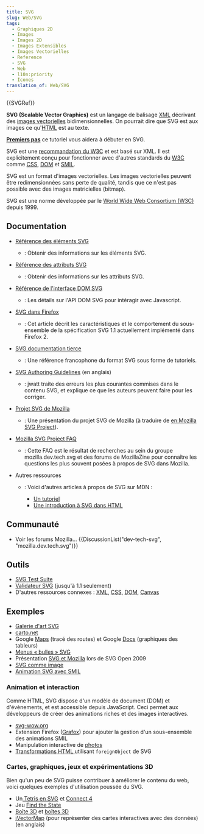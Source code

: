 ```yaml
---
title: SVG
slug: Web/SVG
tags:
  - Graphiques 2D
  - Images
  - Images 2D
  - Images Extensibles
  - Images Vectorielles
  - Reference
  - SVG
  - Web
  - l10n:priority
  - Ícones
translation_of: Web/SVG
---
```

{{SVGRef}}

**SVG (Scalable Vector Graphics)** est un langage de balisage [XML](/fr/docs/Web/XML) décrivant des [images vectorielles](https://fr.wikipedia.org/wiki/Image_vectorielle) bidimensionnelles. On pourrait dire que SVG est aux images ce qu'[HTML](/fr/docs/Web/HTML) est au texte.

**[Premiers pas](/fr/SVG/Tutoriel "fr/SVG/Tutoriel")** ce tutoriel vous aidera à débuter en SVG.

SVG est une [recommandation du W3C](http://www.w3.org/Graphics/SVG/) et est basé sur XML. Il est explicitement conçu pour fonctionner avec d'autres standards du [W3C](http://www.w3.org/) comme [CSS](/fr/CSS "fr/CSS"), [DOM](/fr/DOM "fr/DOM") et [SMIL](http://www.w3.org/AudioVideo/).

SVG est un format d'images vectorielles. Les images vectorielles peuvent être redimensionnées sans perte de qualité, tandis que ce n'est pas possible avec des images matricielles (bitmap).

SVG est une norme développée par le [World Wide Web Consortium (W3C) ](https://www.w3.org/)depuis 1999.

## Documentation

- [Référence des éléments SVG](/fr/SVG/Element "fr/SVG/Element")
  - : Obtenir des informations sur les éléments SVG.
- [Référence des attributs SVG](/fr/docs/Web/SVG/Attribute "/fr/docs/Web/SVG/Attribute")
  - : Obtenir des informations sur les attributs SVG.
- [Référence de l'interface DOM SVG](/fr/docs/Référence_du_DOM_Gecko#Interfaces_SVG "/fr/docs/Référence_du_DOM_Gecko#Interfaces_SVG")
  - : Les détails sur l'API DOM SVG pour intéragir avec Javascript.
- [SVG dans Firefox](/fr/SVG_dans_Firefox "fr/SVG_dans_Firefox")
  - : Cet article décrit les caractéristiques et le comportement du sous-ensemble de la spécification SVG 1.1 actuellement implémenté dans Firefox 2.
- [SVG documentation tierce](http://svground.fr/)
  - : Une référence francophone du format SVG sous forme de tutoriels.
- [SVG Authoring Guidelines](http://jwatt.org/svg/authoring/) (en anglais)
  - : jwatt traite des erreurs les plus courantes commises dans le contenu SVG, et explique ce que les auteurs peuvent faire pour les corriger.
- [Projet SVG de Mozilla](/fr/docs/Mozilla/Mozilla_SVG_Project "fr/Projet_SVG_de_Mozilla")
  - : Une présentation du projet SVG de Mozilla (à traduire de [en:Mozilla SVG Project](/fr/Mozilla_SVG_Project "en/Mozilla_SVG_Project")).
- [Mozilla SVG Project FAQ](http://www.mozilla.org/projects/svg/faq.html)
  - : Cette FAQ est le résultat de recherches au sein du groupe mozilla.dev.tech.svg et des forums de MozillaZine pour connaître les questions les plus souvent posées à propos de SVG dans Mozilla.
- Autres ressources

  - : Voici d'autres articles à propos de SVG sur MDN :

    - [Un tutoriel](/fr/docs/Web/SVG/Tutoriel "/fr/docs/Web/SVG/Tutoriel")
    - [Une introduction à SVG dans HTML](/fr/docs/Introduction_à_SVG_dans_HTML "/fr/docs/Introduction_à_SVG_dans_HTML")

## Communauté

- Voir les forums Mozilla... {{DiscussionList("dev-tech-svg", "mozilla.dev.tech.svg")}}

## Outils

- [SVG Test Suite](http://www.w3.org/Graphics/SVG/Test/)
- [Validateur SVG](http://validator.w3.org/) (jusqu'à 1.1 seulement)
- D'autres ressources connexes : [XML](/fr/docs/Web/XML "/fr/docs/XML"), [CSS](/fr/docs/CSS), [DOM](/fr/docs/DOM), [Canvas](/fr/docs/HTML/Canvas)

## Exemples

- [Galerie d'art SVG](http://plurib.us/1shot/2007/svg_gallery/)
- [carto.net](http://www.carto.net/papers/svg/samples/)
- Google [Maps](http://maps.google.com) (tracé des routes) et Google [Docs](http://docs.google.com) (graphiques des tableurs)
- [Menus « bulles » SVG](http://starkravingfinkle.org/projects/demo/svg-bubblemenu-in-html.xml)
- Présentation [SVG et Mozilla](https://jwatt.org/blog/2009/11/16/slides-and-demos-from-svg-open-2009) lors de SVG Open 2009
- [SVG comme image](/fr/docs/Web/SVG/SVG_en_tant_qu_image)
- [Animation SVG avec SMIL](/fr/docs/Web/SVG/SVG_animation_with_SMIL)

### Animation et interaction

Comme HTML, SVG dispose d'un modèle de document (DOM) et d'évènements, et est accessible depuis JavaScript. Ceci permet aux développeurs de créer des animations riches et des images interactives.

- [svg-wow.org](http://svg-wow.org/)
- Extension Firefox ([Grafox](http://schepers.cc/grafox/)) pour ajouter la gestion d'un sous-ensemble des animations SMIL
- Manipulation interactive de [photos](http://people.mozilla.com/~vladimir/demos/photos.svg)
- [Transformations HTML ](http://starkravingfinkle.org/blog/2007/07/firefox-3-svg-foreignobject/)utilisant `foreignObject` de SVG

### Cartes, graphiques, jeux et expérimentations 3D

Bien qu'un peu de SVG puisse contribuer à améliorer le contenu du web, voici quelques exemples d'utilisation poussée du SVG.

- Un[ Tetris en SVG](http://www.codedread.com/yastframe.php) et [Connect 4](http://www.treebuilder.de/svg/connect4.svg)
- Jeu [Find the State](http://dev.w3.org/SVG/tools/svgweb/samples/svg-files/USStates.svg)
- [Boîte 3D](http://www.treebuilder.de/default.asp?file=441875.xml) et [boîtes 3D](http://www.treebuilder.de/default.asp?file=206524.xml)
- [jVectorMap](http://jvectormap.com/) (pour représenter des cartes interactives avec des données) (en anglais)
